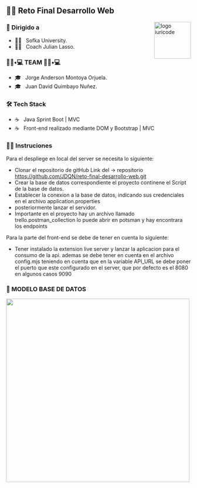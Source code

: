  <h2>🧗‍♂️ Reto Final Desarrollo Web</h2>


<img src="https://github.com/iuricode/iuricode/blob/main/ilus-code.svg" min-width="100px" max-width="100px" width="100px" align="right" alt="logo iuricode">



<h3> 🚀 Dirigido a </h3>

- 👨‍💻 &nbsp; Sofka University.
- 👨‍💻 &nbsp; Coach Julian Lasso.


<h3> 👨🏻•💻 TEAM 👨🏻•💻 </h3>

- 🎓 &nbsp; Jorge Anderson Montoya Orjuela.
- 🎓 &nbsp; Juan David Quimbayo Nuñez.


<h3>🛠 Tech Stack</h3>

- ☕ &nbsp; Java Sprint Boot | MVC
- ☕ &nbsp; Front-end  realizado mediante DOM y Bootstrap | MVC

<h3>👨‍💻 Instruciones</h3>

Para el despliege en local  del server se necesita lo siguiente:

- Clonar el repositorio de gitHub Link del -> repositorio https://github.com/JDQN/reto-final-desarrollo-web.git
- Crear la base de datos correspondiente el proyecto continene el Script de la base de datos.
- Establecer la conexion a la base de datos, indicando sus credenciales en el archivo application.properties 
- posteriormente lanzar el servidor.
- Importante en el proyecto hay un archivo llamado trello.postman_collection lo puede abrir en potsman y hay encontrara los endpoints 

Para la parte del front-end  se debe de tener en cuenta lo siguiente:

- Tener instalado la extension live server y lanzar la aplicacion para el consumo de la api.
ademas se debe tener en cuenta en el archivo config.mjs teniendo en cuenta que en la variable API_URL se debe poner el puerto que este configurado en el server, que por defecto es el 8080  en algunos casos 9090 


<h3>🌋 MODELO BASE DE DATOS</h3>

<img src="https://github.com/JDQN/reto-final-desarrollo-web/blob/main/resources/db/my-krello.png"  width="500px">




